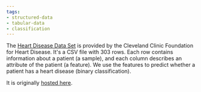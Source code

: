 ```yaml
---
tags:
- structured-data
- tabular-data
- classification
---
```


The [Heart Disease Data Set](https://archive.ics.uci.edu/ml/datasets/heart+Disease) is provided by the Cleveland Clinic Foundation for Heart Disease. It's a CSV file with 303 rows. Each row contains information about a patient (a sample), and each column describes an attribute of the patient (a feature). We use the features to predict whether a patient has a heart disease (binary classification).

It is originally [hosted here]("http://storage.googleapis.com/download.tensorflow.org/data/heart.csv").
